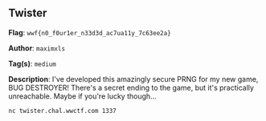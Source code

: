 ## Twister

**Flag**: `wwf{n0_f0ur1er_n33d3d_ac7ua11y_7c63ee2a}`

**Author**: `maximxls`

**Tag(s)**: `medium`

**Description**: I've developed this amazingly secure PRNG for my new game, BUG DESTROYER! There's a secret ending to the game, but it's practically unreachable. Maybe if you're lucky though...

`nc twister.chal.wwctf.com 1337`